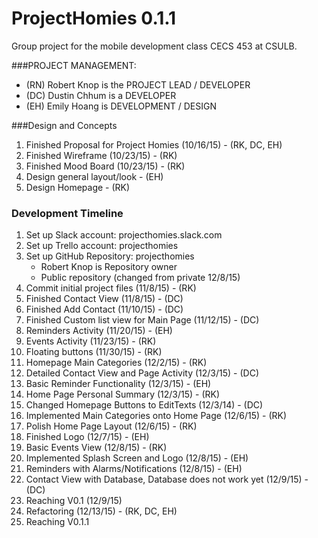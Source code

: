 # ProjectHomies 0.1.1
Group project for the mobile development class CECS 453 at CSULB.

###PROJECT MANAGEMENT:

- (RN) Robert Knop is the PROJECT LEAD / DEVELOPER
- (DC) Dustin Chhum is a DEVELOPER
- (EH) Emily Hoang is DEVELOPMENT / DESIGN

###Design and Concepts
1. Finished Proposal for Project Homies (10/16/15) - (RK, DC, EH)
2. Finished Wireframe (10/23/15) - (RK)
3. Finished Mood Board (10/23/15) - (RK)
1. Design general layout/look - (EH)
2. Design Homepage - (RK)

### Development Timeline
1. Set up Slack account: projecthomies.slack.com 
2. Set up Trello account: projecthomies
3. Set up GitHub Repository: projecthomies
    - Robert Knop is Repository owner
    - Public repository (changed from private 12/8/15)
4. Commit initial project files (11/8/15) - (RK)
5. Finished Contact View (11/8/15) - (DC)
6. Finished Add Contact (11/10/15) - (DC)
7. Finished Custom list view for Main Page (11/12/15) - (DC)
8. Reminders Activity (11/20/15) - (EH)
9. Events Activity (11/23/15) - (RK)
8. Floating buttons (11/30/15) - (RK)
9. Homepage Main Categories (12/2/15) - (RK)
10. Detailed Contact View and Page Activity (12/3/15) - (DC)
11. Basic Reminder Functionality (12/3/15) - (EH)
12. Home Page Personal Summary (12/3/15) - (RK)
13. Changed Homepage Buttons to EditTexts (12/3/14) - (DC)
14. Implemented Main Categories onto Home Page (12/6/15) - (RK)
15. Polish Home Page Layout (12/6/15) - (RK)
16. Finished Logo (12/7/15) - (EH)
17. Basic Events View (12/8/15) - (RK)
18. Implemented Splash Screen and Logo (12/8/15) - (EH)
19. Reminders with Alarms/Notifications (12/8/15) - (EH)
20. Contact View with Database, Database does not work yet (12/9/15) - (DC)
21. Reaching V0.1 (12/9/15)
22. Refactoring (12/13/15) - (RK, DC, EH)
23. Reaching V0.1.1
